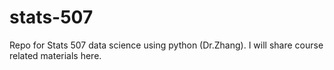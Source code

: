 # stats-507

Repo for Stats 507 data science using python (Dr.Zhang). I will share course related materials here. 
